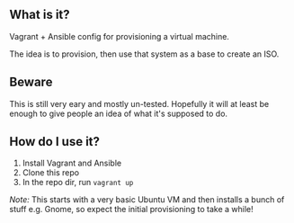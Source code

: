 ## What is it?
Vagrant + Ansible config for provisioning a virtual machine.

The idea is to provision, then use that system as a base to create an ISO.

## Beware
This is still very eary and mostly un-tested. Hopefully it will at least be enough to give people an idea of what it's supposed to do. 

## How do I use it?
1. Install Vagrant and Ansible
2. Clone this repo
3. In the repo dir, run `vagrant up`

*Note:* This starts with a very basic Ubuntu VM and then installs a bunch of stuff e.g. Gnome, so expect the initial provisioning to take a while!
